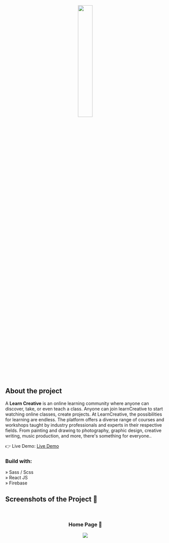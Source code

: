 <div align='center'><img style="width:30%" src='https://github.com/xhabbirhsn/Learn-Creative/assets/68703310/122735af-333b-44a7-b8af-090f338612ee'/></div>

<h2>About the project</h2>

  <p>A <b>Learn Creative</b> is an online learning community where anyone can discover, take, or even teach a class. Anyone can join learnCreative to start watching online classes, create projects. At LearnCreative, the possibilities for learning are endless. The platform offers a diverse range of courses and workshops taught by industry professionals and experts in their respective fields. From painting and drawing to photography, graphic design, creative writing, music production, and more, there's something for everyone..</p>

👉 Live Demo: <a href='https://learncreative.netlify.app/'>Live Demo</a>

<h3>Build with:</h3>

» Sass / Scss <br>
» React JS <br>
» Firebase

<h2>Screenshots of the Project 📸</h2>
<br>
<h3 align='center'>Home Page 🏡</h3>

<div align='center'>
<img src='https://github.com/xhabbirhsn/Learn-Creative/assets/68703310/736b9721-4f08-490d-8a51-fe56d9bb5bc1'/>

</div>
